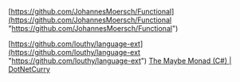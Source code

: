 [https://github.com/JohannesMoersch/Functional](https://github.com/JohannesMoersch/Functional "https://github.com/JohannesMoersch/Functional")

[https://github.com/louthy/language-ext](https://github.com/louthy/language-ext "https://github.com/louthy/language-ext")
[The Maybe Monad (C#) | DotNetCurry](https://www.dotnetcurry.com/patterns-practices/1510/maybe-monad-csharp)
